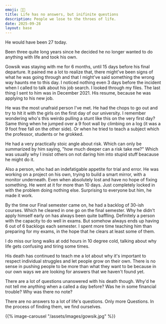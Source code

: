 ```yaml
---
emoji: 🧚🏻
title: Life has no answers, but inifinite questions
description: People we lose to the throes of life.
date: 2025-09-28
layout: base
---
```


He would have been 27 today.

Been three quite long years since he decided he no longer wanted to do anything with life and took his own.


Gowsik was staying with me for 6 months, until 15 days before his final departure. It pained me a lot to realize that, there might've been signs of what he was going through and that I might've said something the wrong way haunts me to this day. I noticed nothing even 3 days before the incident when I called to talk about his job search.
I looked through my files. The last thing I sent to him was in December 2021. His resume, because he was applying to his new job.


He was the most unafraid person I've met. He had the chops to go out and try to hit it with the girls on the first day of our university. I remember wondering who's this weirdo pulling a stunt like this on the very first day? Same thing when he jumped over a 9 foot wall by climbing on a log (it was a 9 foot free fall on the other side). Or when he tried to teach a subject which the professor, students or he grokked.


He had a very practically stoic angle about risk. Which can only be summarized by him saying, "how much deeper can a risk take me?" Which was usually why I insist others on not daring him into stupid stuff beacause he might do it.


Also a person, who had an indefatigable appetite for trial and error. He was working on a project on his own, trying to build a smart mirror, with a monitor underneath. Even when absolutely lost and have no hope of fixing something. He went at it for more than 10 days. Just completely locked in with the problem doing nothing else. Surprising to everyone but him, he made it work. 


By the time our Final semester came on, he had a backlog of 30-ish courses. Which he cleared in one go on the final semester. Why he didn't apply himself early on has always been quite baffling. Definitely a person with the capacity to do well in exams. But somehow always ends up having 6 out of 6 backlogs each semester. I spent more time teaching him than preparing for my exams, in the hope that he clears at least some of them. 


I do miss our long walks at odd hours in 10 degree cold, talking about why life gets confusing and tiring some times.


His death has continued to teach me a lot about why it's important to respect individual struggles and let people grow on their own. There is no sense in pushing people to be more than what they want to be because in our own ways we are looking for answers that we haven't found yet.


There are a lot of questions unanswered with his death though. Why'd he not tell me anything when a called a day before? Was he in some financial trouble? Why was there no note?


There are no answers to a lot of life's questions. Only more Questions. In the process of finding them, we find ourselves.

 {{% image-carousel "/assets/images/gowsik.jpg" %}}
